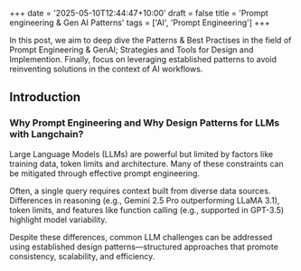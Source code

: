 +++
date = '2025-05-10T12:44:47+10:00'
draft = false
title = 'Prompt engineering & Gen AI Patterns'
tags = ['AI', 'Prompt Engineering']
+++

In this post, we aim to deep dive the Patterns & Best Practises in the field of Prompt Engineering & GenAI; Strategies and Tools for Design and Implemention. Finally, focus on leveraging established patterns to avoid reinventing solutions in the context of AI workflows.

## Introduction

### Why Prompt Engineering and Why Design Patterns for LLMs with Langchain?

Large Language Models (LLMs) are powerful but limited by factors like training data, token limits and architecture. Many of these constraints can be mitigated through effective prompt engineering.

Often, a single query requires context built from diverse data sources. Differences in reasoning (e.g., Gemini 2.5 Pro outperforming LLaMA 3.1), token limits, and features like function calling (e.g., supported in GPT-3.5) highlight model variability.

Despite these differences, common LLM challenges can be addressed using established design patterns—structured approaches that promote consistency, scalability, and efficiency.
